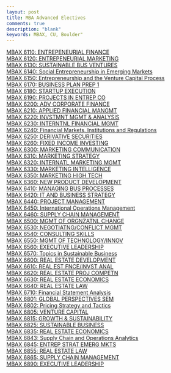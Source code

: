 ```yaml
---
layout: post
title: MBA Advanced Electives
comments: true
description: "blank"
keywords: MBAX, CU, Boulder"
---
```

<body>
	<div><a href="../pages/MBAX-6110">MBAX 6110: ENTREPENEURIAL FINANCE</a></div>
	<div><a href="../pages/MBAX-6120">MBAX 6120: ENTREPENEURIAL MARKETING</a></div>
	<div><a href="../pages/MBAX-6130">MBAX 6130: SUSTAINABLE BUS VENTURES</a></div>
	<div><a href="../pages/MBAX-6140">MBAX 6140: Social Entrepreneurship in Emerging Markets</a></div>
	<div><a href="../pages/MBAX-6150">MBAX 6150: Entrepreneurship and the Venture Capital Process</a></div>
	<div><a href="../pages/MBAX-6170">MBAX 6170: BUSINESS PLAN PREP 1</a></div>
	<div><a href="../pages/MBAX-6180">MBAX 6180: STARTUP EXECUTION</a></div>
	<div><a href="../pages/MBAX-6190">MBAX 6190: PROJECTS IN ENTREP CO</a></div>
	<div><a href="../pages/MBAX-6200">MBAX 6200: ADV CORPORATE FINANCE</a></div>
	<div><a href="../pages/MBAX-6210">MBAX 6210: APPLIED FINANCIAL MANGMT</a></div>
	<div><a href="../pages/MBAX-6220">MBAX 6220: INVSTMNT MGMT & ANALYSIS</a></div>
	<div><a href="../pages/MBAX-6230">MBAX 6230: INTERNTNL FINANCIAL MGMT</a></div>
	<div><a href="../pages/MBAX-6240">MBAX 6240: Financial Markets, Institutions and Regulations</a></div>
	<div><a href="../pages/MBAX-6250">MBAX 6250: DERIVATIVE SECURITIES</a></div>
	<div><a href="../pages/MBAX-6260">MBAX 6260: FIXED INCOME INVESTING</a></div>
	<div><a href="../pages/MBAX-6300">MBAX 6300: MARKETING COMMUNICATION</a></div>
	<div><a href="../pages/MBAX-6310">MBAX 6310: MARKETING STRATEGY</a></div>
	<div><a href="../pages/MBAX-6320">MBAX 6320: INTERNATL MARKETING MGMT</a></div>
	<div><a href="../pages/MBAX-6330">MBAX 6330: MARKETING INTELLIGENCE</a></div>
	<div><a href="../pages/MBAX-6350">MBAX 6350: MARKETING HIGH TECH</a></div>
	<div><a href="../pages/MBAX-6360">MBAX 6360: NEW PRODUCT DEVELOPMENT</a></div>
	<div><a href="../pages/MBAX-6410">MBAX 6410: MANAGING BUS PROCESSES</a></div>
	<div><a href="../pages/MBAX-6420">MBAX 6420: IT AND BUSINESS STRATEGY</a></div>
	<div><a href="../pages/MBAX-6440">MBAX 6440: PROJECT MANAGEMENT</a></div>
	<div><a href="../pages/MBAX-6450">MBAX 6450: International Operations Management</a></div>
	<div><a href="../pages/MBAX-6460">MBAX 6460: SUPPLY CHAIN MANAGEMENT</a></div>
	<div><a href="../pages/MBAX-6500">MBAX 6500: MGMT OF ORGNZATNL CHANGE</a></div>
	<div><a href="../pages/MBAX-6530">MBAX 6530: NEGOTIATNG/CONFLICT MGMT</a></div>
	<div><a href="../pages/MBAX-6540">MBAX 6540: CONSULTING SKILLS</a></div>
	<div><a href="../pages/MBAX-6550">MBAX 6550: MGMT OF TECHNOLOGY/INNOV</a></div>
	<div><a href="../pages/MBAX-6560">MBAX 6560: EXECUTIVE LEADERSHIP</a></div>
	<div><a href="../pages/MBAX-6570">MBAX 6570: Topics in Sustainable Business</a></div>
	<div><a href="../pages/MBAX-6600">MBAX 6600: REAL ESTATE DEVELOPMENT</a></div>
	<div><a href="../pages/MBAX-6610">MBAX 6610: REAL EST FNCE/INVST ANAL</a></div>
	<div><a href="../pages/MBAX-6620">MBAX 6620: REAL ESTATE PROJ COMPETN</a></div>
	<div><a href="../pages/MBAX-6630">MBAX 6630: REAL ESTATE ECONOMICS</a></div>
	<div><a href="../pages/MBAX-6640">MBAX 6640: REAL ESTATE LAW</a></div>
	<div><a href="../pages/MBAX-6710">MBAX 6710: Financial Statement Analysis</a></div>
	<div><a href="../pages/MBAX-6801">MBAX 6801: GLOBAL PERSPECTIVES SEM</a></div>
	<div><a href="../pages/MBAX-6802">MBAX 6802: Pricing Strategy and Tactics</a></div>
	<div><a href="../pages/MBAX-6805">MBAX 6805: VENTURE CAPITAL</a></div>
	<div><a href="../pages/MBAX-6815">MBAX 6815: GROWTH & SUSTAINABILITY</a></div>
	<div><a href="../pages/MBAX-6825">MBAX 6825: SUSTAINABLE BUSINESS</a></div>
	<div><a href="../pages/MBAX-6835">MBAX 6835: REAL ESTATE ECONOMICS</a></div>
	<div><a href="../pages/MBAX-6843">MBAX 6843: Supply Chain and Operations Analytics</a></div>
	<div><a href="../pages/MBAX-6845">MBAX 6845: ENTREP STRAT EMERG MKTS</a></div>
	<div><a href="../pages/MBAX-6855">MBAX 6855: REAL ESTATE LAW</a></div>
	<div><a href="../pages/MBAX-6865">MBAX 6865: SUPPLY CHAIN MANAGEMENT</a></div>
	<div><a href="../pages/MBAX-6890">MBAX 6890: EXECUTIVE LEADERSHIP</a></div>
</body>